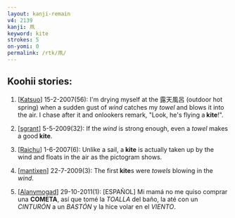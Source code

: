 ```yaml
---
layout: kanji-remain
v4: 2139
kanji: 凧
keyword: kite
strokes: 5
on-yomi: 0
permalink: /rtk/凧/
---
```


## Koohii stories: 

1) [<a href="http://kanji.koohii.com/profile/Katsuo">Katsuo</a>] 15-2-2007(56): I&#039;m drying myself at the 露天風呂 (outdoor hot spring) when a sudden gust of <em>wind</em> catches my <em>towel</em> and blows it into the air. I chase after it and onlookers remark, &quot;Look, he&#039;s flying a<strong> kite</strong>!&quot;.

2) [<a href="http://kanji.koohii.com/profile/sgrant">sgrant</a>] 5-5-2009(32): If the <em>wind</em> is strong enough, even a <em>towel</em> makes a good<strong> kite</strong>.

3) [<a href="http://kanji.koohii.com/profile/Raichu">Raichu</a>] 1-6-2007(6): Unlike a sail, a<strong> kite</strong> is actually taken up by the wind and floats in the air as the pictogram shows.

4) [<a href="http://kanji.koohii.com/profile/mantixen">mantixen</a>] 22-7-2009(3): The first<strong> kite</strong>s were <em>towels</em> blowing in the <em>wind</em>.

5) [<a href="http://kanji.koohii.com/profile/Alanymogad">Alanymogad</a>] 29-10-2011(1): [ESPAÑOL] Mi mamá no me quiso comprar una <strong>COMETA</strong>, así que tomé la <em>TOALLA</em> del baño, la até con un <em>CINTURÓN</em> a un <em>BASTÓN</em> y la hice volar en el <em>VIENTO</em>.

